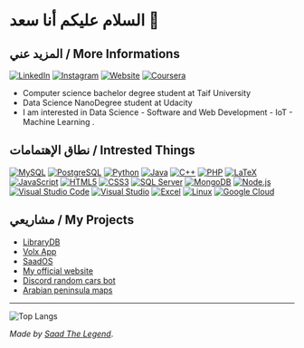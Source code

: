 # السلام عليكم أنا سعد 👋

## المزيد عني / More Informations
[![LinkedIn](https://img.shields.io/badge/LinkedIn-%230077B5.svg?style=for-the-badge&logo=linkedin&logoColor=white)](https://www.linkedin.com/in/saadalmalki711/)
[![Instagram](https://img.shields.io/badge/Instagram-%23E4405F.svg?style=for-the-badge&logo=instagram&logoColor=white)](https://www.instagram.com/creator_sai711)
[![Website](https://img.shields.io/badge/Website-%2312100E.svg?style=for-the-badge&logo=google-chrome&logoColor=white)](https://saadthelegend.com)
[![Coursera](https://img.shields.io/badge/Coursera-%23007CFF.svg?style=for-the-badge&logo=Coursera&logoColor=white)](https://www.coursera.org/learner/saadalmalki711)



- Computer science bachelor degree student at Taif University
- Data Science NanoDegree student at Udacity
- I am interested in Data Science - Software and Web Development - IoT - Machine Learning .

## نطاق الإهتمامات / Intrested Things

[![MySQL](https://img.shields.io/badge/mysql-4479A1.svg?style=for-the-badge&logo=mysql&logoColor=white)](https://www.mysql.com/)
[![PostgreSQL](https://img.shields.io/badge/-PostgreSQL-4169E1?style=flat-square&logo=postgresql&logoColor=white)](https://www.postgresql.org/)
[![Python](https://img.shields.io/badge/python-3670A0?style=for-the-badge&logo=python&logoColor=ffdd54)](https://www.python.org/)
[![Java](https://img.shields.io/badge/Java-ED8B00?style=for-the-badge&logo=openjdk&logoColor=white)](https://www.java.com/)
[![C++](https://img.shields.io/badge/c++-%2300599C.svg?style=for-the-badge&logo=c%2B%2B&logoColor=white)](https://isocpp.org/)
[![PHP](https://img.shields.io/badge/PHP-777BB4?style=for-the-badge&logo=php&logoColor=white)](https://www.php.net/)
[![LaTeX](https://img.shields.io/badge/latex-%23008080.svg?style=for-the-badge&logo=latex&logoColor=white)](https://www.latex-project.org/)
[![JavaScript](https://img.shields.io/badge/-JavaScript-F7DF1E?style=flat-square&logo=javascript&logoColor=black)](https://www.javascript.com/)
[![HTML5](https://img.shields.io/badge/-HTML5-E34F26?style=flat-square&logo=html5&logoColor=white)](https://developer.mozilla.org/en-US/docs/Web/Guide/HTML/HTML5)
[![CSS3](https://img.shields.io/badge/-CSS3-1572B6?style=flat-square&logo=css3&logoColor=white)](https://developer.mozilla.org/en-US/docs/Web/CSS)
[![SQL Server](https://img.shields.io/badge/-SQL%20Server-CC2927?style=flat-square&logo=microsoft-sql-server&logoColor=white)](https://www.microsoft.com/en-us/sql-server)
[![MongoDB](https://img.shields.io/badge/-MongoDB-47A248?style=flat-square&logo=mongodb&logoColor=white)](https://www.mongodb.com/)
[![Node.js](https://img.shields.io/badge/-Node.js-339933?style=flat-square&logo=node.js&logoColor=white)](https://nodejs.org/)
[![Visual Studio Code](https://img.shields.io/badge/-VS%20Code-007ACC?style=flat-square&logo=visual-studio-code&logoColor=white)](https://code.visualstudio.com/)
[![Visual Studio](https://img.shields.io/badge/-Visual%20Studio-5C2D91?style=flat-square&logo=visual-studio&logoColor=white)](https://visualstudio.microsoft.com/)
[![Excel](https://img.shields.io/badge/Microsoft_Excel-217346?style=for-the-badge&logo=microsoft-excel&logoColor=white)](https://www.microsoft.com/en/microsoft-365/excel)
[![Linux](https://img.shields.io/badge/platform-Linux-orange?logo=linux)](https://www.linux.org/)
[![Google Cloud](https://img.shields.io/badge/-Google%20Cloud-4285F4?style=flat-square&logo=google-cloud&logoColor=white)](https://cloud.google.com/)



## مشاريعي / My Projects
- [LibraryDB](https://github.com/Saad711T/LibraryDB)
- [Volx App](https://blockelteam.itch.io/volx-library)
- [SaadOS](https://github.com/Saad711T/SaadOS)
- [My official website](https://saadthelegend.com)
- [Discord random cars bot](https://github.com/Saad711T/randomcars)
- [Arabian peninsula maps](https://saadthelegend1.itch.io/arabianpeninsulamaps)




---

![Top Langs](https://github-readme-stats.vercel.app/api/top-langs/?username=Saad711T&layout=pie&theme=dark&langs_count=20&size_weight=0.5&count_weight=0.5)




*Made by [Saad The Legend](https://github.com/Saad711T)*.
